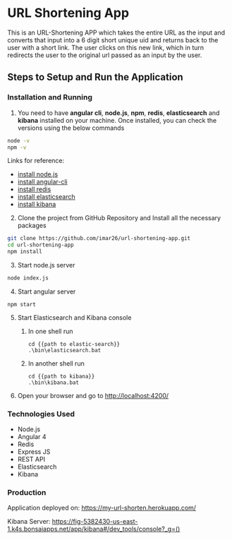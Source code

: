 # URL Shortening App

This is an URL-Shortening APP which takes the entire URL as the input and converts that input into a 6 digit short unique uid and returns back to the user with a short link. The user clicks on this new link, which in turn redirects the user to the original url passed as an input by the user.

## Steps to Setup and Run the Application

### Installation and Running
1. You need to have **angular cli**, **node.js**, **npm**, **redis**, **elasticsearch** and **kibana** installed on your machine. Once installed, you can check the versions using the below commands

```sh
node -v
npm -v
```
Links for reference:
* [install node.js](https://nodejs.org/en/download/)
* [install angular-cli](https://github.com/angular/angular-cli)
* [install redis](https://www.npmjs.com/package/redis)
* [install elasticsearch](https://www.elastic.co/guide/en/elasticsearch/reference/5.2/windows.html)
* [install kibana](https://www.elastic.co/guide/en/kibana/current/windows.html)

2. Clone the project from GitHub Repository and Install all the necessary packages
```sh
git clone https://github.com/imar26/url-shortening-app.git
cd url-shortening-app
npm install
```
3. Start node.js server
```sh
node index.js
```

4. Start angular server
```
npm start
```

5. Start Elasticsearch and Kibana console
    1. In one shell run
        ```
        cd {{path to elastic-search}}
        .\bin\elasticsearch.bat
        ```
    2. In another shell run
        ```
        cd {{path to kibana}}
        .\bin\kibana.bat
        ```

6. Open your browser and go to [http://localhost:4200/](http://localhost:4200/)

### Technologies Used

* Node.js
* Angular 4
* Redis
* Express JS
* REST API
* Elasticsearch
* Kibana

### Production

Application deployed on: https://my-url-shorten.herokuapp.com/

Kibana Server: https://fig-5382430-us-east-1.k4s.bonsaiapps.net/app/kibana#/dev_tools/console?_g=()
